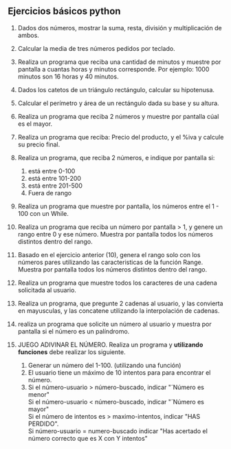 ## Ejercicios básicos python

1. Dados dos números, mostrar la suma, resta, división y multiplicación de ambos.


2. Calcular la media de tres números pedidos por teclado.


3. Realiza un programa que reciba una cantidad de minutos y muestre por pantalla a cuantas horas y minutos corresponde. Por ejemplo: 1000 minutos son 16 horas y 40 minutos.


4. Dados los catetos de un triángulo rectángulo, calcular su hipotenusa.


5. Calcular el perímetro y área de un rectángulo dada su base y su altura.


6. Realiza un programa que reciba 2 números y muestre por pantalla cúal es el mayor.


7. Realiza un programa que reciba: Precio del producto, y el %iva y calcule su precio final.
   

8. Realiza un programa, que reciba 2 números, e indique por pantalla si:
   1. está entre 0-100
   2. está entre 101-200
   3. está entre 201-500
   4. Fuera de rango


9. Realiza un programa que muestre por pantalla, los números entre el 1 - 100 con un While.


10. Realiza un programa que reciba un número por pantalla > 1, y genere un rango entre 0 y ese número.
    Muestra por pantalla todos los números distintos dentro del rango.
    

11. Basado en el ejercicio anterior (10), genera el rango solo con los números pares utilizando las caracteristicas de la función Range.
Muestra por pantalla todos los números distintos dentro del rango.


12. Realiza un programa que muestre todos los caracteres de una cadena solicitada al usuario.


13. Realiza un programa, que pregunte 2 cadenas al usuario, y las convierta en mayusculas, y las concatene utilizando la interpolación de cadenas.


14. realiza un programa que solicite un número al usuario y muestra por pantalla si el número es un palíndromo.


15. JUEGO ADIVINAR EL NÚMERO.
 Realiza un programa y **utilizando funciones** debe realizar los siguiente.
    1.  Generar un número del 1-100. (utilizando una función)
    2.  El usuario tiene un máximo de 10 intentos para para encontrar el número.
    3.  Si el número-usuario > número-buscado, indicar "´Número es menor"<br/>
    Si el número-usuario < número-buscado, indicar "´Número es mayor"<br/>
    Si el número de intentos es > maximo-intentos, indicar "HAS PERDIDO".<br/>
    Si número-usuario = numero-buscado indicar "Has acertado el número correcto que es X con Y intentos"

